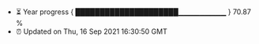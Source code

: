 - ⏳ Year progress { █████████████████████▁▁▁▁▁▁▁▁▁ } 70.87 %
- ⏰ Updated on Thu, 16 Sep 2021 16:30:50 GMT

